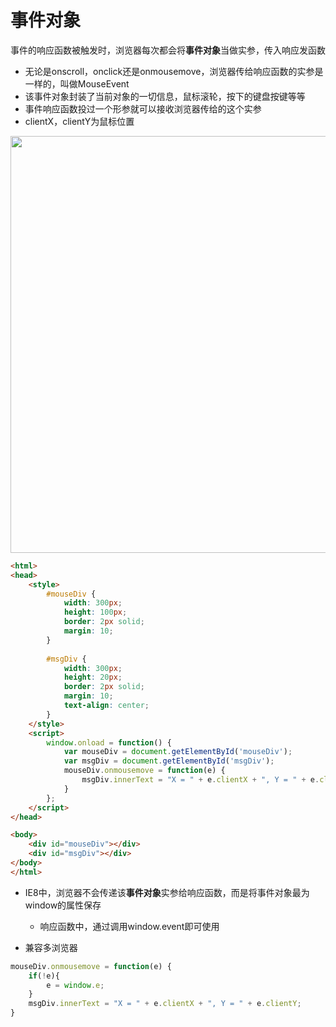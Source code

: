 # 事件对象

事件的响应函数被触发时，浏览器每次都会将**事件对象**当做实参，传入响应发函数
- 无论是onscroll，onclick还是onmousemove，浏览器传给响应函数的实参是一样的，叫做MouseEvent
- 该事件对象封装了当前对象的一切信息，鼠标滚轮，按下的键盘按键等等
- 事件响应函数投过一个形参就可以接收浏览器传给的这个实参
- clientX，clientY为鼠标位置


<img width="667" src="https://user-images.githubusercontent.com/26485327/74079732-3d1b0a00-4a76-11ea-9de1-b56603a3d075.png">

```html
<html>
<head>
    <style>
        #mouseDiv {
            width: 300px;
            height: 100px;
            border: 2px solid;
            margin: 10;
        }
        
        #msgDiv {
            width: 300px;
            height: 20px;
            border: 2px solid;
            margin: 10;
            text-align: center;
        }
    </style>
    <script>
        window.onload = function() {
            var mouseDiv = document.getElementById('mouseDiv');
            var msgDiv = document.getElementById('msgDiv');
            mouseDiv.onmousemove = function(e) {
                msgDiv.innerText = "X = " + e.clientX + ", Y = " + e.clientY;
            }
        };
    </script>
</head>

<body>
    <div id="mouseDiv"></div>
    <div id="msgDiv"></div>
</body>
</html>
```

- IE8中，浏览器不会传递该**事件对象**实参给响应函数，而是将事件对象最为window的属性保存
    - 响应函数中，通过调用window.event即可使用
    
- 兼容多浏览器

```javascript
mouseDiv.onmousemove = function(e) {
    if(!e){
        e = window.e;
    }
    msgDiv.innerText = "X = " + e.clientX + ", Y = " + e.clientY;
}
```










